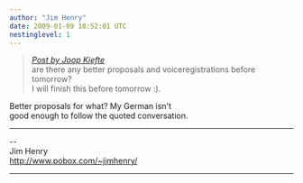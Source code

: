 ```yaml
---
author: "Jim Henry"
date: 2009-01-09 18:52:01 UTC
nestinglevel: 1
---
```

> [_Post by Joop Kiefte_](/pVSybuKZ/bodo-wartke-email-von-der-website#post1)  
> are there any better proposals and voiceregistrations before tomorrow?  
> I will finish this before tomorrow :).  
> 

Better proposals for what? My German isn't  
good enough to follow the quoted conversation.  

***

\--  
Jim Henry  
http://www.pobox.com/~jimhenry/  


***